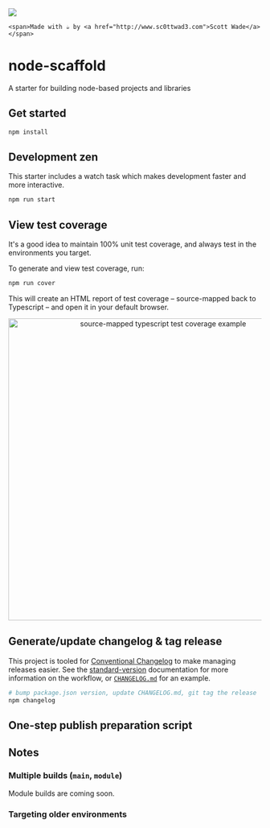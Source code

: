 <img src="http://tse2.mm.bing.net/th?id=OIP.jP1MtwI7Zldj5e8MhgSEeAD6D6&pid=Api">

```
<span>Made with ☕️ by <a href="http://www.sc0ttwad3.com">Scott Wade</a></span>
```

# node-scaffold

A starter for building node-based projects and libraries

## Get started

```bash
npm install
```

## Development zen

This starter includes a watch task which makes development faster and more interactive.

```bash
npm run start
```

## View test coverage

It's a good idea to maintain 100% unit test coverage, and always test in the environments you target.

To generate and view test coverage, run:

```bash
npm run cover
```

This will create an HTML report of test coverage – source-mapped back to Typescript – and open it in your default browser.

<p align="center">
  <img height="600" alt="source-mapped typescript test coverage example" src="https://cloud.githubusercontent.com/assets/904007/22909301/5164c83a-f221-11e6-9d7c-72c924fde450.png">
</p>

## Generate/update changelog & tag release

This project is tooled for [Conventional Changelog](https://github.com/conventional-changelog/conventional-changelog) to make managing releases easier. See the [standard-version](https://github.com/conventional-changelog/standard-version) documentation for more information on the workflow, or [`CHANGELOG.md`](CHANGELOG.md) for an example.

```bash
# bump package.json version, update CHANGELOG.md, git tag the release
npm changelog
```

## One-step publish preparation script

## Notes

### Multiple builds (`main`, `module`)

Module builds are coming soon.

### Targeting older environments
